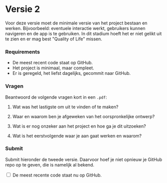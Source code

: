# Versie 2

Voor deze versie moet de minimale versie van het project bestaan en werken. Bijvoorbeeld: eventuele interactie werkt, gebruikers kunnen navigeren en de app is te gebruiken. In dit stadium hoeft het er niet gelikt uit te zien en er mag best "Quality of Life" missen.

### Requirements

* De meest recent code staat op GitHub.
* Het project is minimaal, maar compleet.
* Er is geregeld, het liefst dagelijks, gecommit naar GitHub.

### Vragen

Beantwoord de volgende vragen kort in een `.pdf`:

1. Wat was het lastigste om uit te vinden of te maken?

2. Waar en waarom ben je afgeweken van het oorspronkelijke ontwerp?

3. Wat is er nog onzeker aan het project en hoe ga je dit uitzoeken?

4. Wat is het eerstvolgende waar je aan gaat werken en waarom?

### Submit

Submit hieronder de tweede versie. Daarvoor hoef je niet opnieuw je GitHub repo op te geven, die is namelijk al bekend.

<div class="form-check">
  <input required name="form[meestrecentopgh]" class="form-check-input" type="checkbox" value="yes" id="check2">
  <label class="form-check-label" for="check2">
    De meest recente code staat nu op GitHub.
  </label>
</div>
